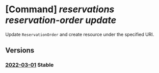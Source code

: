 # [Command] _reservations reservation-order update_

Update `ReservationOrder` and create resource under the specified URI.

## Versions

### [2022-03-01](/Resources/mgmt-plane/L3Byb3ZpZGVycy9taWNyb3NvZnQuY2FwYWNpdHkvcmVzZXJ2YXRpb25vcmRlcnMve30=/2022-03-01.xml) **Stable**

<!-- mgmt-plane /providers/microsoft.capacity/reservationorders/{} 2022-03-01 -->

